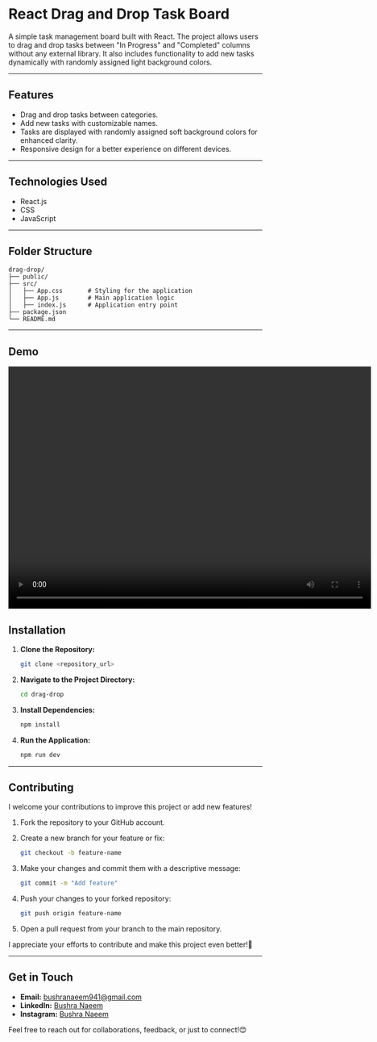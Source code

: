 # React Drag and Drop Task Board

A simple task management board built with React. The project allows users to drag and drop tasks between "In Progress" and "Completed" columns without any external library. It also includes functionality to add new tasks dynamically with randomly assigned light background colors.

---

## Features

- Drag and drop tasks between categories.
- Add new tasks with customizable names.
- Tasks are displayed with randomly assigned soft background colors for enhanced clarity.
- Responsive design for a better experience on different devices.

---

## Technologies Used

- React.js
- CSS
- JavaScript

---

## Folder Structure

```plaintext
drag-drop/
├── public/
├── src/
│   ├── App.css       # Styling for the application
│   ├── App.js        # Main application logic
│   ├── index.js      # Application entry point
├── package.json
└── README.md
```

---

## Demo

<video width="720" height="480" controls>
  <source src="assets/videos/demo.mp4" type="video/mp4">
  Your browser does not support the video tag.
</video>

## Installation

1. **Clone the Repository:**

   ```bash
   git clone <repository_url>
   ```

2. **Navigate to the Project Directory:**

   ```bash
   cd drag-drop
   ```

3. **Install Dependencies:**

   ```bash
   npm install
   ```

4. **Run the Application:**
   ```bash
   npm run dev
   ```

---

## Contributing

I welcome your contributions to improve this project or add new features!

1. Fork the repository to your GitHub account.

2. Create a new branch for your feature or fix:

   ```bash
   git checkout -b feature-name
   ```

3. Make your changes and commit them with a descriptive message:

   ```bash
   git commit -m "Add feature"
   ```

4. Push your changes to your forked repository:

   ```bash
   git push origin feature-name
   ```

5. Open a pull request from your branch to the main repository.

I appreciate your efforts to contribute and make this project even better!🎉

---

## Get in Touch

- **Email:** bushranaeem941@gmail.com
- **LinkedIn:** [Bushra Naeem](https://www.linkedin.com/in/bushra-naeem-5b9329246/)
- **Instagram:** [Bushra Naeem](https://www.instagram.com/_.bushra.00/)

Feel free to reach out for collaborations, feedback, or just to connect!😊
